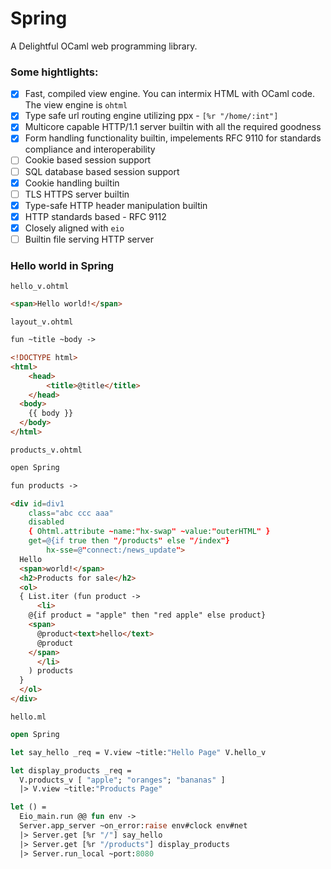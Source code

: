 # Spring 

A Delightful OCaml web programming library.

### Some hightlights:

- [x] Fast, compiled view engine. You can intermix HTML with OCaml code. The view engine is `ohtml`
- [x] Type safe url routing engine utilizing ppx - `[%r "/home/:int"]`
- [x] Multicore capable HTTP/1.1 server builtin with all the required goodness
- [x] Form handling functionality builtin, impelements RFC 9110 for standards compliance and interoperability
- [ ] Cookie based session support
- [ ] SQL database based session support
- [x] Cookie handling builtin
- [ ] TLS HTTPS server builtin
- [x] Type-safe HTTP header manipulation builtin
- [x] HTTP standards based - RFC 9112
- [x] Closely aligned with `eio`
- [ ] Builtin file serving HTTP server

### Hello world in Spring

```hello_v.ohtml```

```html
<span>Hello world!</span>
```

```layout_v.ohtml```

```html
fun ~title ~body ->

<!DOCTYPE html>
<html>
    <head>
        <title>@title</title>
	</head>
  <body>
    {{ body }}
  </body>
</html>
```

```products_v.ohtml```

```html
open Spring

fun products ->

<div id=div1 
    class="abc ccc aaa" 
    disabled 
    { Ohtml.attribute ~name:"hx-swap" ~value:"outerHTML" }
    get=@{if true then "/products" else "/index"} 
		hx-sse=@"connect:/news_update">
  Hello 
  <span>world!</span>
  <h2>Products for sale</h2>
  <ol>
  { List.iter (fun product ->
      <li>
	@{if product = "apple" then "red apple" else product}
	<span>
	  @product<text>hello</text>
	  @product
	</span>
      </li>
    ) products
  }
  </ol>
</div>
```

```hello.ml```

```ocaml
open Spring

let say_hello _req = V.view ~title:"Hello Page" V.hello_v

let display_products _req =
  V.products_v [ "apple"; "oranges"; "bananas" ]
  |> V.view ~title:"Products Page"

let () =
  Eio_main.run @@ fun env ->
  Server.app_server ~on_error:raise env#clock env#net
  |> Server.get [%r "/"] say_hello
  |> Server.get [%r "/products"] display_products
  |> Server.run_local ~port:8080
```
